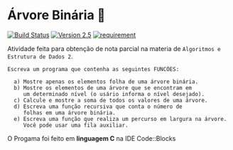 Árvore Binária :evergreen_tree:
===========
[![Build Status](https://img.shields.io/travis/joyent/node/v0.6.svg)](http://github.com/Rodrigo54/Arvore_Binaria)
[![Version 2.5](https://img.shields.io/badge/version-2.5-blue.svg)](http://github.com/Rodrigo54/Arvore_Binaria)
[![requirement](https://img.shields.io/badge/requirements-Code%3A%3ABlocks-orange.svg)](http://www.codeblocks.org/downloads)

Atividade feita para obtenção de nota parcial na materia de `Algoritmos e Estrutura de Dados 2`.

````````
Escreva um programa que contenha as seguintes FUNCÕES:

  a) Mostre apenas os elementos folha de uma árvore binária.
  b) Mostre os elementos de uma árvore que se encontram em 
  	 um determinado nível (o usário informa o nível desejado).
  c) Calcule e mostre a soma de todos os valores de uma árvore.
  d) Escreva uma função recursiva que conta o número de 
  	 folhas em uma árvore binária.
  e) Escreva uma função que realiza um percurso em largura na árvore. 
  	 Você pode usar uma fila auxiliar.
````````
O Progama foi feito em **linguagem C** na IDE Code::Blocks

